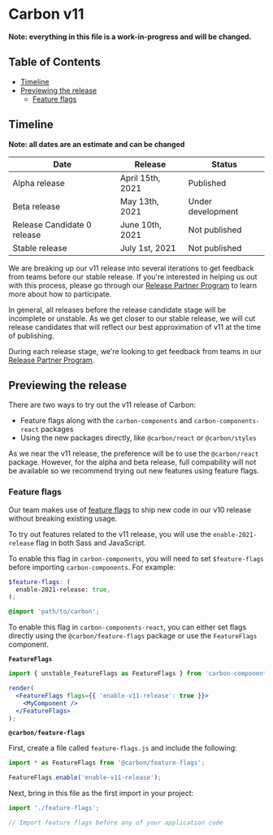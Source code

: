 # Carbon v11

**Note: everything in this file is a work-in-progress and will be changed.**

<!-- prettier-ignore-start -->
<!-- START doctoc generated TOC please keep comment here to allow auto update -->
<!-- DON'T EDIT THIS SECTION, INSTEAD RE-RUN doctoc TO UPDATE -->
## Table of Contents

- [Timeline](#timeline)
- [Previewing the release](#previewing-the-release)
  - [Feature flags](#feature-flags)


<!-- END doctoc generated TOC please keep comment here to allow auto update -->
<!-- prettier-ignore-end -->

## Timeline

**Note: all dates are an estimate and can be changed**

| Date                        | Release          | Status            |
| --------------------------- | ---------------- | ----------------- |
| Alpha release               | April 15th, 2021 | Published         |
| Beta release                | May 13th, 2021   | Under development |
| Release Candidate 0 release | June 10th, 2021  | Not published     |
| Stable release              | July 1st, 2021   | Not published     |

We are breaking up our v11 release into several iterations to get feedback from
teams before our stable release. If you're interested in helping us out with
this process, please go through our
[Release Partner Program](https://github.com/carbon-design-system/carbon/wiki/Release-Partner-Program)
to learn more about how to participate.

In general, all releases before the release candidate stage will be incomplete
or unstable. As we get closer to our stable release, we will cut release
candidates that will reflect our best approximation of v11 at the time of
publishing.

During each release stage, we're looking to get feedback from teams in our
[Release Partner Program](https://github.com/carbon-design-system/carbon/wiki/Release-Partner-Program).

## Previewing the release

There are two ways to try out the v11 release of Carbon:

- Feature flags along with the `carbon-components` and `carbon-components-react`
  packages
- Using the new packages directly, like `@carbon/react` or `@carbon/styles`

As we near the v11 release, the preference will be to use the `@carbon/react`
package. However, for the alpha and beta release, full compability will not be
available so we recommend trying out new features using feature flags.

### Feature flags

Our team makes use of
[feature flags](https://martinfowler.com/articles/feature-toggles.html) to ship
new code in our v10 release without breaking existing usage.

To try out features related to the v11 release, you will use the
`enable-2021-release` flag in both Sass and JavaScript.

To enable this flag in `carbon-components`, you will need to set
`$feature-flags` before importing `carbon-components`. For example:

```scss
$feature-flags: (
  enable-2021-release: true,
);

@import 'path/to/carbon';
```

To enable this flag in `carbon-components-react`, you can either set flags
directly using the `@carbon/feature-flags` package or use the `FeatureFlags`
component.

**`FeatureFlags`**

```jsx
import { unstable_FeatureFlags as FeatureFlags } from 'carbon-components-react';

render(
  <FeatureFlags flags={{ 'enable-v11-release': true }}>
    <MyComponent />
  </FeatureFlags>
);
```

**`@carbon/feature-flags`**

First, create a file called `feature-flags.js` and include the following:

```js
import * as FeatureFlags from '@carbon/feature-flags';

FeatureFlags.enable('enable-v11-release');
```

Next, bring in this file as the first import in your project:

```js
import './feature-flags';

// Import feature flags before any of your application code
```
